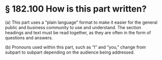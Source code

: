 # § 182.100   How is this part written?

(a) This part uses a “plain language” format to make it easier for the general public and business community to use and understand. The section headings and text must be read together, as they are often in the form of questions and answers.


(b) Pronouns used within this part, such as “I” and “you,” change from subpart to subpart depending on the audience being addressed.






